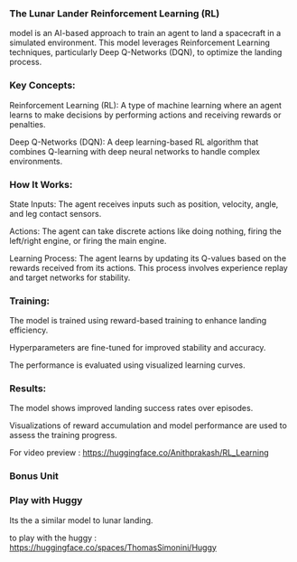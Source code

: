### The Lunar Lander Reinforcement Learning (RL) 
model is an AI-based approach to train an agent to land a spacecraft in a simulated environment. This model leverages Reinforcement Learning techniques, particularly Deep Q-Networks (DQN), to optimize the landing process.

### Key Concepts:
Reinforcement Learning (RL): A type of machine learning where an agent learns to make decisions by performing actions and receiving rewards or penalties.

Deep Q-Networks (DQN): A deep learning-based RL algorithm that combines Q-learning with deep neural networks to handle complex environments.

### How It Works:
State Inputs: The agent receives inputs such as position, velocity, angle, and leg contact sensors.

Actions: The agent can take discrete actions like doing nothing, firing the left/right engine, or firing the main engine.

Learning Process: The agent learns by updating its Q-values based on the rewards received from its actions. This process involves experience replay and target networks for stability.

### Training:
The model is trained using reward-based training to enhance landing efficiency.

Hyperparameters are fine-tuned for improved stability and accuracy.

The performance is evaluated using visualized learning curves.

### Results:
The model shows improved landing success rates over episodes.

Visualizations of reward accumulation and model performance are used to assess the training progress.

For video preview : https://huggingface.co/Anithprakash/RL_Learning 

### Bonus Unit 

### Play with Huggy 
Its the a similar model to lunar landing.

to play with the huggy : https://huggingface.co/spaces/ThomasSimonini/Huggy
